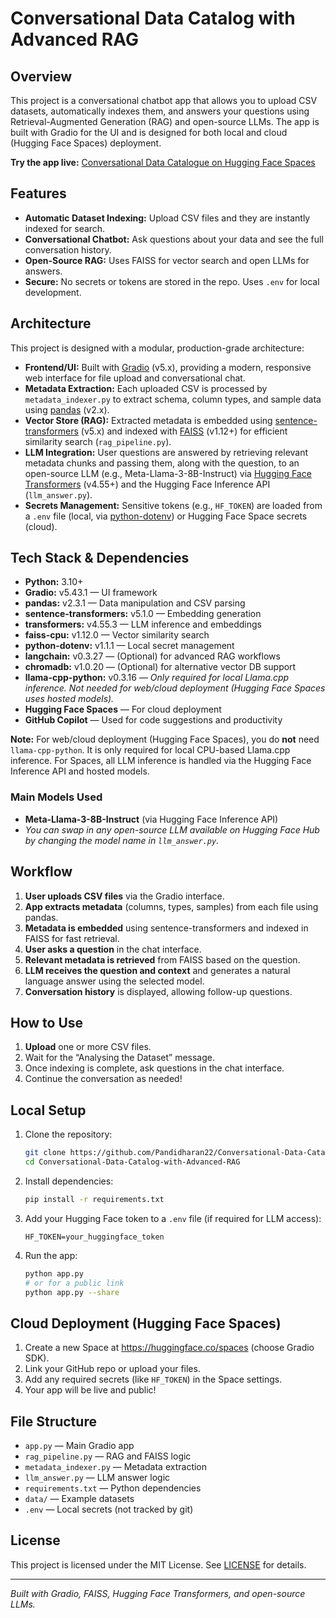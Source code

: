
# Conversational Data Catalog with Advanced RAG

## Overview

This project is a conversational chatbot app that allows you to upload CSV datasets, automatically indexes them, and answers your questions using Retrieval-Augmented Generation (RAG) and open-source LLMs. The app is built with Gradio for the UI and is designed for both local and cloud (Hugging Face Spaces) deployment.

**Try the app live:** [Conversational Data Catalogue on Hugging Face Spaces](https://huggingface.co/spaces/Pandidharan22/Conversational_Data_Catalogue)

## Features

- **Automatic Dataset Indexing:** Upload CSV files and they are instantly indexed for search.
- **Conversational Chatbot:** Ask questions about your data and see the full conversation history.
- **Open-Source RAG:** Uses FAISS for vector search and open LLMs for answers.
- **Secure:** No secrets or tokens are stored in the repo. Uses `.env` for local development.

## Architecture

This project is designed with a modular, production-grade architecture:

- **Frontend/UI:** Built with [Gradio](https://gradio.app/) (v5.x), providing a modern, responsive web interface for file upload and conversational chat.
- **Metadata Extraction:** Each uploaded CSV is processed by `metadata_indexer.py` to extract schema, column types, and sample data using [pandas](https://pandas.pydata.org/) (v2.x).
- **Vector Store (RAG):** Extracted metadata is embedded using [sentence-transformers](https://www.sbert.net/) (v5.x) and indexed with [FAISS](https://github.com/facebookresearch/faiss) (v1.12+) for efficient similarity search (`rag_pipeline.py`).
- **LLM Integration:** User questions are answered by retrieving relevant metadata chunks and passing them, along with the question, to an open-source LLM (e.g., Meta-Llama-3-8B-Instruct) via [Hugging Face Transformers](https://huggingface.co/docs/transformers/index) (v4.55+) and the Hugging Face Inference API (`llm_answer.py`).
- **Secrets Management:** Sensitive tokens (e.g., `HF_TOKEN`) are loaded from a `.env` file (local, via [python-dotenv](https://pypi.org/project/python-dotenv/)) or Hugging Face Space secrets (cloud).

## Tech Stack & Dependencies

- **Python:** 3.10+
- **Gradio:** v5.43.1 — UI framework
- **pandas:** v2.3.1 — Data manipulation and CSV parsing
- **sentence-transformers:** v5.1.0 — Embedding generation
- **transformers:** v4.55.3 — LLM inference and embeddings
- **faiss-cpu:** v1.12.0 — Vector similarity search
- **python-dotenv:** v1.1.1 — Local secret management
- **langchain:** v0.3.27 — (Optional) for advanced RAG workflows
- **chromadb:** v1.0.20 — (Optional) for alternative vector DB support
- **llama-cpp-python:** v0.3.16 — *Only required for local Llama.cpp inference. Not needed for web/cloud deployment (Hugging Face Spaces uses hosted models).* 
- **Hugging Face Spaces** — For cloud deployment
- **GitHub Copilot** — Used for code suggestions and productivity

**Note:** For web/cloud deployment (Hugging Face Spaces), you do **not** need `llama-cpp-python`. It is only required for local CPU-based Llama.cpp inference. For Spaces, all LLM inference is handled via the Hugging Face Inference API and hosted models.

### Main Models Used
- **Meta-Llama-3-8B-Instruct** (via Hugging Face Inference API)
- *You can swap in any open-source LLM available on Hugging Face Hub by changing the model name in `llm_answer.py`.*

## Workflow

1. **User uploads CSV files** via the Gradio interface.
2. **App extracts metadata** (columns, types, samples) from each file using pandas.
3. **Metadata is embedded** using sentence-transformers and indexed in FAISS for fast retrieval.
4. **User asks a question** in the chat interface.
5. **Relevant metadata is retrieved** from FAISS based on the question.
6. **LLM receives the question and context** and generates a natural language answer using the selected model.
7. **Conversation history** is displayed, allowing follow-up questions.

## How to Use

1. **Upload** one or more CSV files.
2. Wait for the “Analysing the Dataset” message.
3. Once indexing is complete, ask questions in the chat interface.
4. Continue the conversation as needed!

## Local Setup

1. Clone the repository:
	```bash
	git clone https://github.com/Pandidharan22/Conversational-Data-Catalog-with-Advanced-RAG.git
	cd Conversational-Data-Catalog-with-Advanced-RAG
	```
2. Install dependencies:
	```bash
	pip install -r requirements.txt
	```
3. Add your Hugging Face token to a `.env` file (if required for LLM access):
	```env
	HF_TOKEN=your_huggingface_token
	```
4. Run the app:
	```bash
	python app.py
	# or for a public link
	python app.py --share
	```

## Cloud Deployment (Hugging Face Spaces)

1. Create a new Space at https://huggingface.co/spaces (choose Gradio SDK).
2. Link your GitHub repo or upload your files.
3. Add any required secrets (like `HF_TOKEN`) in the Space settings.
4. Your app will be live and public!

## File Structure

- `app.py` — Main Gradio app
- `rag_pipeline.py` — RAG and FAISS logic
- `metadata_indexer.py` — Metadata extraction
- `llm_answer.py` — LLM answer logic
- `requirements.txt` — Python dependencies
- `data/` — Example datasets
- `.env` — Local secrets (not tracked by git)

## License

This project is licensed under the MIT License. See [LICENSE](LICENSE) for details.

---

*Built with Gradio, FAISS, Hugging Face Transformers, and open-source LLMs.*